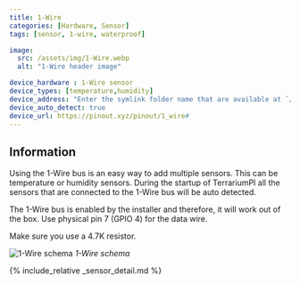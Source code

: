 ```yaml
---
title: 1-Wire
categories: [Hardware, Sensor]
tags: [sensor, 1-wire, waterproof]

image:
  src: /assets/img/1-Wire.webp
  alt: "1-Wire header image"

device_hardware : 1-Wire sensor
device_types: [temperature,humidity]
device_address: "Enter the symlink folder name that are available at `/sys/bus/w1/devices/`<br />Ex: `28-0115b231f3ff`"
device_auto_detect: true
device_url: https://pinout.xyz/pinout/1_wire#
---
```


## Information
Using the 1-Wire bus is an easy way to add multiple sensors. This can be temperature or humidity sensors. During the startup of TerrariumPI all the sensors that are connected to the 1-Wire bus will be auto detected.

The 1-Wire bus is enabled by the installer and therefore, it will work out of the box. Use physical pin 7 (GPIO 4) for the data wire.

Make sure you use a 4.7K resistor.

![1-Wire schema](/assets/img/1-wire-temp.webp)
_1-Wire schema_

{% include_relative _sensor_detail.md %}